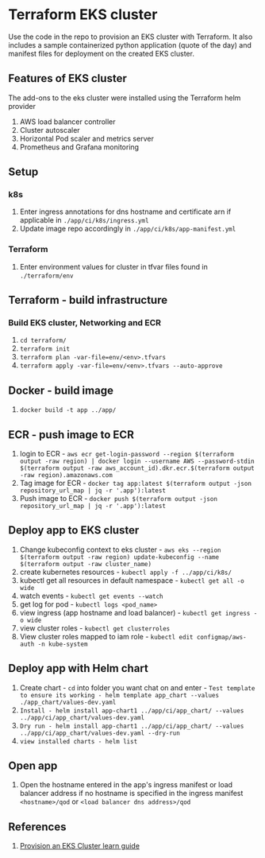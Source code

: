 # Terraform EKS cluster

Use the code in the repo to provision an EKS cluster with Terraform. It also includes a sample containerized python application (quote of the day) and manifest files for deployment on the created EKS cluster.

## Features of EKS cluster
The add-ons to the eks cluster were installed using the Terraform helm provider
1. AWS load balancer controller
2. Cluster autoscaler
3. Horizontal Pod scaler and metrics server
4. Prometheus and Grafana monitoring


## Setup
### k8s
1. Enter ingress annotations for dns hostname and certificate arn if applicable in `./app/ci/k8s/ingress.yml`
2. Update image repo accordingly in `./app/ci/k8s/app-manifest.yml`
### Terraform
1. Enter environment values for cluster in tfvar files found in `./terraform/env`

## Terraform - build infrastructure

### Build EKS cluster, Networking and ECR
1. `cd terraform/`
2. `terraform init`
3. `terraform plan -var-file=env/<env>.tfvars`
4. `terraform apply -var-file=env/<env>.tfvars --auto-approve`

## Docker - build image
1. `docker build -t app ../app/`

## ECR - push image to ECR
1. login to ECR - `aws ecr get-login-password --region $(terraform output -raw region) | docker login --username AWS --password-stdin $(terraform output -raw aws_account_id).dkr.ecr.$(terraform output -raw region).amazonaws.com`
2. Tag image for ECR - `docker tag app:latest $(terraform output -json repository_url_map | jq -r '.app'):latest`
3. Push image to ECR - `docker push $(terraform output -json repository_url_map | jq -r '.app'):latest`

## Deploy app to EKS cluster
1. Change kubeconfig context to eks cluster - `aws eks --region $(terraform output -raw region) update-kubeconfig --name $(terraform output -raw cluster_name)`
2. create kubernetes resources - `kubectl apply -f ../app/ci/k8s/`
3. kubectl get all resources in default namespace - `kubectl get all -o wide`
4. watch events - `kubectl get events --watch`
5. get log for pod - `kubectl logs <pod_name>`
6. view ingress (app hostname and load balancer) - `kubectl get ingress -o wide`
7. view cluster roles - `kubectl get clusterroles`
8. View cluster roles mapped to iam role - `kubectl edit configmap/aws-auth -n kube-system`

## Deploy app with Helm chart
1. Create chart - `cd` into folder you want chat on and enter - 
`Test template to ensure its working - helm template app_chart --values ./app_chart/values-dev.yaml`
2. `Install - helm install app-chart1 ../app/ci/app_chart/ --values ../app/ci/app_chart/values-dev.yaml`
3. `Dry run - helm install app-chart1 ../app/ci/app_chart/ --values ../app/ci/app_chart/values-dev.yaml --dry-run`
4. `view installed charts - helm list`

## Open app 
1. Open the hostname entered in the app's ingress manifest or load balancer address if no hostname is specified in the ingress manifest `<hostname>/qod` or `<load balancer dns address>/qod`


## References
1. [Provision an EKS Cluster learn guide](https://learn.hashicorp.com/terraform/kubernetes/provision-eks-cluster)

